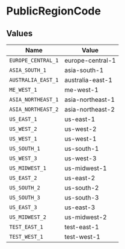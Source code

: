 # PublicRegionCode


## Values

| Name               | Value              |
| ------------------ | ------------------ |
| `EUROPE_CENTRAL_1` | europe-central-1   |
| `ASIA_SOUTH_1`     | asia-south-1       |
| `AUSTRALIA_EAST_1` | australia-east-1   |
| `ME_WEST_1`        | me-west-1          |
| `ASIA_NORTHEAST_1` | asia-northeast-1   |
| `ASIA_NORTHEAST_2` | asia-northeast-2   |
| `US_EAST_1`        | us-east-1          |
| `US_WEST_2`        | us-west-2          |
| `US_WEST_1`        | us-west-1          |
| `US_SOUTH_1`       | us-south-1         |
| `US_WEST_3`        | us-west-3          |
| `US_MIDWEST_1`     | us-midwest-1       |
| `US_EAST_2`        | us-east-2          |
| `US_SOUTH_2`       | us-south-2         |
| `US_SOUTH_3`       | us-south-3         |
| `US_EAST_3`        | us-east-3          |
| `US_MIDWEST_2`     | us-midwest-2       |
| `TEST_EAST_1`      | test-east-1        |
| `TEST_WEST_1`      | test-west-1        |